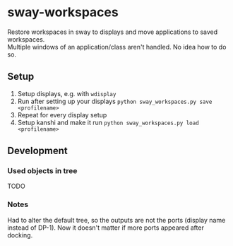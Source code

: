 # sway-workspaces
Restore workspaces in sway to displays and move applications to saved workspaces.  
Multiple windows of an application/class aren't handled. No idea how to do so.

## Setup
1. Setup displays, e.g. with `wdisplay`
1. Run after setting up your displays `python sway_workspaces.py save <profilename>`
1. Repeat for every display setup
1. Setup kanshi and make it run `python sway_workspaces.py load <profilename>`

## Development
### Used objects in tree
 TODO

### Notes
Had to alter the default tree, so the outputs are not the ports (display name instead of DP-1).
Now it doesn't matter if more ports appeared after docking.
